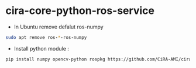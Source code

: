 # cira-core-python-ros-service

- In Ubuntu remove defalut ros-numpy
```bash
sudo apt remove ros-*-ros-numpy
```

- Install python module : 
```bash
pip install numpy opencv-python rospkg https://github.com/CiRA-AMI/cira_ros_numpy/archive/refs/heads/master.zip
```
